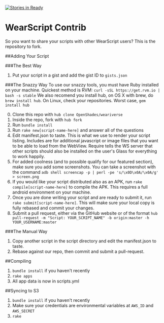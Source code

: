 [![Stories in Ready](https://badge.waffle.io/openshades/weariverse.png?label=ready)](https://waffle.io/openshades/weariverse)  
# WearScript Contrib

So you want to share your scripts with other WearScript users? This is the repository to fork.

##Adding Your Script

###The Best Way
1. Put your script in a gist and add the gist ID to `gists.json`

###The Snazzy Way
To use our snazzy tools, you must have Ruby installed on your machine. Quickest method is RVM: `curl -sSL https://get.rvm.io | bash -s stable`
We also recomend you install hub, on OS X with brew, do `brew install hub`. On Linux, check your repositories. Worst case, `gem install hub`

0. Clone this repo with `hub clone OpenShades/weariverse`
1. Inside the repo, fork with `hub fork`
2. Run `bundle install`
3. Run `rake new[script-name-here]` and answer all of the questions
4. Edit manifest.json to taste. This is what we use to render your script listing. Includes are for additional javascript or image files that you want to be able to load from the WebView. Require tells the WS server that other scripts should also be installed on the user's Glass for everything to work happily.
5. For added coolness (and to possible qualify for our featured section), make sure you add some screenshots. You can take a screenshot with the command `adb shell screencap -p | perl -pe 's/\x0D\x0A/\x0A/g' > screen.png`
6. If you would like your script distributed also as an APK, run `rake compile[script-name-here]` to compile the APK. This requires a full android environment on your machine.
7. Once you are done writing your script and are ready to submit it, run `rake submit[script-name-here]`. This will make sure your local copy is fully rebased and commit your changes.
8. Submit a pull request, either via the GitHub website or of the format `hub pull-request -m "Script: YOUR_SCRIPT_NAME" -b origin:master -h YOUR_USERNAME:master`

###The Manual Way
1. Copy another script in the script directory and edit the manifest.json to taste.
2. Rebase against our repo, then commit and submit a pull-request.

##Compiling

1. `bundle install` if you haven't recently
2. `rake apps`
3. All app data is now in scripts.yml

##Syncing to S3

1. `bundle install` if you haven't recently
2. Make sure your credentials are environmental variables at `AWS_ID` and `AWS_SECRET`
3. `rake`

